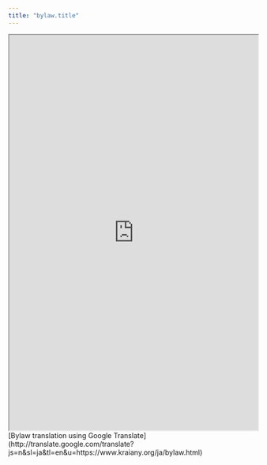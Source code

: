 ```yaml
---
title: "bylaw.title"
---
```


<iframe src="http://translate.google.com/translate?js=n&sl=ja&tl=en&u=https://www.kraiany.org/ja/bylaw.html" width="100%" height="800px"></iframe>
[Bylaw translation using Google Translate](http://translate.google.com/translate?js=n&sl=ja&tl=en&u=https://www.kraiany.org/ja/bylaw.html)
